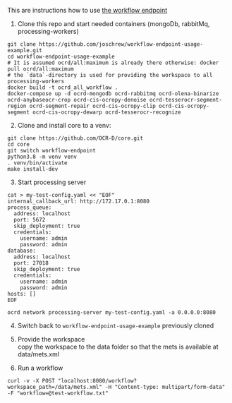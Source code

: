 This are instructions how to use [the workflow endpoint](https://github.com/OCR-D/core/pull/1083)

1. Clone this repo and start needed containers (mongoDb, rabbitMq, processing-workers)
```
git clone https://github.com/joschrew/workflow-endpoint-usage-example.git
cd workflow-endpoint-usage-example
# It is assumed ocrd/all:maximum is already there otherwise: docker pull ocrd/all:maximum
# the `data`-directory is used for providing the workspace to all processing-workers
docker build -t ocrd_all_workflow .
docker-compose up -d ocrd-mongodb ocrd-rabbitmq ocrd-olena-binarize ocrd-anybaseocr-crop ocrd-cis-ocropy-denoise ocrd-tesserocr-segment-region ocrd-segment-repair ocrd-cis-ocropy-clip ocrd-cis-ocropy-segment ocrd-cis-ocropy-dewarp ocrd-tesserocr-recognize
```

2. Clone and install core to a venv:
```
git clone https://github.com/OCR-D/core.git
cd core
git switch workflow-endpoint
python3.8 -m venv venv
. venv/bin/activate
make install-dev
```

3. Start processing server
```
cat > my-test-config.yaml << "EOF"
internal_callback_url: http://172.17.0.1:8080
process_queue:
  address: localhost
  port: 5672
  skip_deployment: true
  credentials:
    username: admin
    password: admin
database:
  address: localhost
  port: 27018
  skip_deployment: true
  credentials:
    username: admin
    password: admin
hosts: []
EOF

ocrd network processing-server my-test-config.yaml -a 0.0.0.0:8080
```

4. Switch back to `workflow-endpoint-usage-example` previously cloned

5. Provide the workspace<br/>
copy the workspace to the data folder so that the mets is available at data/mets.xml

6. Run a workflow
```
curl -v -X POST "localhost:8080/workflow?workspace_path=/data/mets.xml" -H "Content-type: multipart/form-data" -F "workflow=@test-workflow.txt"
```

